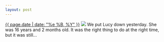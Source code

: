 ```yaml
---
layout: post
---
```


<p>
  <time><a href="/382">{{ page.date | date: "%e %B, %Y" }}</a></time>
  <a href="/382"><img src="{{ site.assets_url }}/382.jpg"/></a>
  <span>We put Lucy down yesterday. She was 16 years and 2 months old. It was the right thing to do at the right time, but it was still...</span>
</p>
